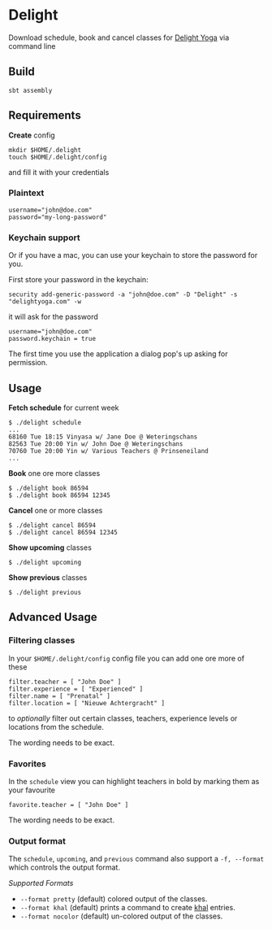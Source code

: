 # Delight

Download schedule, book and cancel classes for [Delight Yoga](https://delightyoga.com) via command line

## Build

```
sbt assembly
```

## Requirements

**Create** config

```
mkdir $HOME/.delight
touch $HOME/.delight/config
```

and fill it with your credentials

### Plaintext

```
username="john@doe.com"
password="my-long-password"
```

### Keychain support

Or if you have a mac, you can use your keychain to store the password for you.

First store your password in the keychain:

```
security add-generic-password -a "john@doe.com" -D "Delight" -s "delightyoga.com" -w
```

it will ask for the password

```
username="john@doe.com"
password.keychain = true
```

The first time you use the application a dialog pop's up asking for permission.

## Usage

**Fetch schedule** for current week

```
$ ./delight schedule
...
68160 Tue 18:15 Vinyasa w/ Jane Doe @ Weteringschans
82563 Tue 20:00 Yin w/ John Doe @ Weteringschans
70760 Tue 20:00 Yin w/ Various Teachers @ Prinseneiland
...
```

**Book** one ore more classes

```
$ ./delight book 86594
$ ./delight book 86594 12345
```

**Cancel** one or more classes

```
$ ./delight cancel 86594
$ ./delight cancel 86594 12345
```

**Show upcoming** classes

```
$ ./delight upcoming
```

**Show previous** classes

```
$ ./delight previous
```

## Advanced Usage

### Filtering classes

In your `$HOME/.delight/config` config file you can add one ore more of these

```
filter.teacher = [ "John Doe" ]
filter.experience = [ "Experienced" ]
filter.name = [ "Prenatal" ]
filter.location = [ "Nieuwe Achtergracht" ]
```

to *optionally* filter out certain classes, teachers, experience levels or locations from the schedule.

The wording needs to be exact.

### Favorites

In the `schedule` view you can highlight teachers in bold by marking them as your favourite

```
favorite.teacher = [ "John Doe" ]
```

The wording needs to be exact.

### Output format

The `schedule`, `upcoming`, and `previous` command also support a `-f, --format` which
controls the output format.

*Supported Formats*

- `--format pretty` (default) colored output of the classes.
- `--format khal` (default) prints a command to create [khal](https://github.com/pimutils/khal) entries.
- `--format nocolor` (default) un-colored output of the classes.

